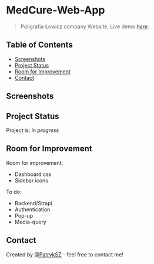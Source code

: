 # MedCure-Web-App
> Poligrafia Łowicz company Website.
> Live demo [_here_](https://test-druk-5abd4.web.app/). <!-- If you have the project hosted somewhere, include the link here. -->

## Table of Contents
* [Screenshots](#screenshots)
* [Project Status](#project-status)
* [Room for Improvement](#room-for-improvement)
* [Contact](#contact)
<!-- * [License](#license) -->


## Screenshots
<!-- *![Example screenshot](./img/screenshot.png)-->


## Project Status
Project is: _in progress_


## Room for Improvement

Room for improvement:
- Dashboard css
- Sidebar icons

To do:
- Backend/Strapi
- Authentication
- Pop-up
- Media-query


## Contact
Created by [@PatrykSZ](https://www.patryk.site) - feel free to contact me!


<!-- Optional -->
<!-- ## License -->
<!-- This project is open source and available under the [... License](). -->

<!-- You don't have to include all sections - just the one's relevant to your project -->
